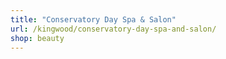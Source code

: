 ```yaml
---
title: "Conservatory Day Spa & Salon"
url: /kingwood/conservatory-day-spa-and-salon/
shop: beauty
---
```

